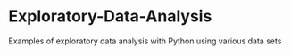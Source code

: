 # Exploratory-Data-Analysis
Examples of exploratory data analysis with Python using various data sets 
